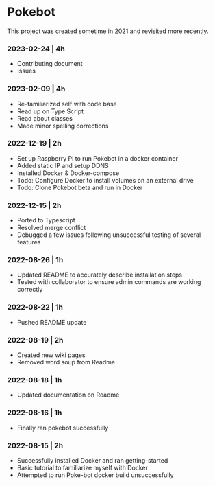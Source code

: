 # Pokebot

This project was created sometime in 2021 and revisited more recently.

### 2023-02-24 | 4h
- Contributing document
- Issues

### 2023-02-09 | 4h
- Re-familiarized self with code base
- Read up on Type Script
- Read about classes
- Made minor spelling corrections

### 2022-12-19 | 2h
- Set up Raspberry Pi to run Pokebot in a docker container
- Added static IP and setup DDNS
- Installed Docker & Docker-compose
- Todo: Configure Docker to install volumes on an external drive
- Todo: Clone Pokebot beta and run in Docker

### 2022-12-15 | 2h
- Ported to Typescript
- Resolved merge conflict
- Debugged a few issues following unsuccessful testing of several features

### 2022-08-26 | 1h
- Updated README to accurately describe installation steps
- Tested with collaborator to ensure admin commands are working correctly
 
### 2022-08-22 | 1h
- Pushed README update

### 2022-08-19 | 2h
- Created new wiki pages
- Removed word soup from Readme

### 2022-08-18 | 1h
- Updated documentation on Readme

### 2022-08-16 | 1h
- Finally ran pokebot successfully

### 2022-08-15 | 2h
- Successfully installed Docker and ran getting-started
- Basic tutorial to familiarize myself with Docker
- Attempted to run Poke-bot docker build unsuccessfully
